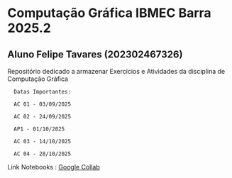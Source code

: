 # Computação Gráfica IBMEC Barra 2025.2
## Aluno Felipe Tavares (202302467326)

Repositório dedicado a armazenar Exercícios e Atividades da disciplina de Computação Gráfica

      Datas Importantes:
      
      AC 01 - 03/09/2025
      
      AC 02 - 24/09/2025
      
      AP1 - 01/10/2025
      
      AC 03 - 14/10/2025
      
      AC 04 - 28/10/2025

Link Notebooks : [Google Collab](https://colab.research.google.com)
